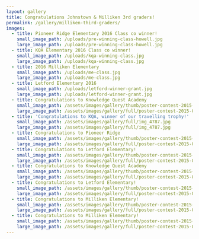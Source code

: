 ```yaml
---
layout: gallery
title: Congratulations Johnstown & Milliken 3rd graders!
permalink: /gallery/milliken-third-graders/
images:
  - title: Pioneer Ridge Elementary 2016 Class co winner!
    small_image_path: /uploads/pre-winning-class-howell.jpg
    large_image_path: /uploads/pre-winning-class-howell.jpg
  - title: KQA Elementary 2016 Class co winner!
    small_image_path: /uploads/kqa-winning-class.jpg
    large_image_path: /uploads/kqa-winning-class.jpg
  - title: 2016 Milliken Elementary
    small_image_path: /uploads/me-class.jpg
    large_image_path: /uploads/me-class.jpg
  - title: Letford Elementary 2016
    small_image_path: /uploads/letford-winner-grant.jpg
    large_image_path: /uploads/letford-winner-grant.jpg
  - title: Congratulations to Knowledge Quest Academy
    small_image_path: /assets/images/gallery/thumb/poster-contest-2015-037.jpg
    large_image_path: /assets/images/gallery/full/poster-contest-2015-037.jpg
  - title: 'Congratulations to KQA, winner of our travelling trophy!'
    small_image_path: /assets/images/gallery/full/img_4787.jpg
    large_image_path: /assets/images/gallery/full/img_4787.jpg
  - title: Congratulations to Pioneer Ridge
    small_image_path: /assets/images/gallery/thumb/poster-contest-2015-048.jpg
    large_image_path: /assets/images/gallery/full/poster-contest-2015-048.jpg
  - title: Congratulations to Letford Elementary!
    small_image_path: /assets/images/gallery/thumb/poster-contest-2015-009.jpg
    large_image_path: /assets/images/gallery/full/poster-contest-2015-009.jpg
  - title: Congratulations to Knowledge Quest Academy
    small_image_path: /assets/images/gallery/thumb/poster-contest-2015-026.jpg
    large_image_path: /assets/images/gallery/full/poster-contest-2015-026.jpg
  - title: Congratulations to Letford Elementary!
    small_image_path: /assets/images/gallery/thumb/poster-contest-2015-029.jpg
    large_image_path: /assets/images/gallery/full/poster-contest-2015-029.jpg
  - title: Congratulations to Milliken Elementary!
    small_image_path: /assets/images/gallery/thumb/poster-contest-2015-041.jpg
    large_image_path: /assets/images/gallery/full/poster-contest-2015-041.jpg
  - title: Congratulations to Milliken Elementary!
    small_image_path: /assets/images/gallery/thumb/poster-contest-2015-060.jpg
    large_image_path: /assets/images/gallery/full/poster-contest-2015-060.jpg
---
```



&nbsp;

&nbsp;